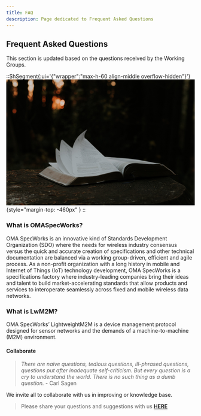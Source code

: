 ```yaml
---
title: FAQ
description: Page dedicated to Frequent Asked Questions
--- 
```


## Frequent Asked Questions
This section is updated based on the questions received by the Working Groups.

::ShSegment{:ui='{"wrapper":"max-h-60 align-middle overflow-hidden"}'}
![priscilla-du-preez-lIpubE3_DEQ-unsplash.jpeg](/images/lwm2m/priscilla-du-preez-lIpubE3_DEQ-unsplash.jpeg){style="margin-top: -460px"  }
::
### What is OMASpecWorks?

OMA SpecWorks is an innovative kind of Standards Development Organization (SDO)
where the needs for wireless industry consensus versus the quick and accurate
creation of specifications and other technical documentation are balanced via a
working group-driven, efficient and agile process. As a non-profit organization
with a long history in mobile and Internet of Things (IoT) technology
development, OMA SpecWorks is a specifications factory where industry-leading
companies bring their ideas and talent to build market-accelerating standards
that allow products and services to interoperate seamlessly across fixed and
mobile wireless data networks.

### What is LwM2M?

OMA SpecWorks’ LightweightM2M is a device management protocol designed for
sensor networks and the demands of a machine-to-machine (M2M) environment.
</br>

#### Collaborate

> *There are naive questions, tedious questions, ill-phrased questions,
questions put after inadequate self-criticism. But every question is a cry to
understand the world. There is no such thing as a dumb question.* - Carl Sagen

We invite all to collaborate with us in improving or knowledge base. 

> Please share your questions and suggestions with us
<a href="https://github.com/OpenMobileAlliance/OMA_LwM2M_for_Developers/issues" target="_blank"><strong>HERE</strong></a>
